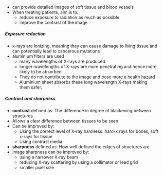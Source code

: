 - can provide detailed images of soft tissue and blood vessels
- When treating patients, aim is to:
	- reduce exposure to radiation as much as possible
	- improve the contrast of the image

##### Exposure reduction
- x-rays are ionizing, meaning they can cause damage to living tissue and can potentially lead to cancerous mutations
- aluminium filters are used
	- many wavelengths of X-rays are produced
	- longer-wavelengths of X-rays are more penetrating and hence more likely to be absorbed
	- They do not contribute to the image and pose more a health hazard
	- Aluminium sheet absorbs these long wavelength X-rays making them safer.

##### Contrast and sharpness
- **contrast** defined as: The difference in degree of blackening between structures
- Allows a clear difference between tissues to be seen
- Can be improved by:
	- Using the correct level of X-ray hardness: hard-x rays for bones, soft x-rays for tissue
	- Using contrast media
- **sharpness** defined as: How well defined the edges of structures are
- Image sharpness can be improved by: 
	- using a narrower X-ray beam
	- reducing X-ray scattering by using a collimator or lead grid
	- smaller pixel size